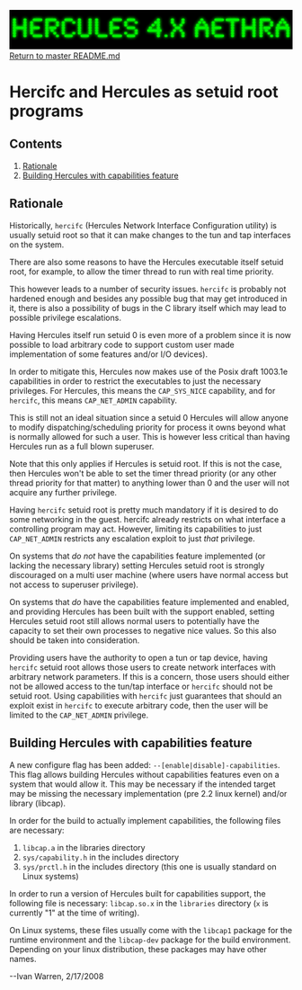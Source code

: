 ![test image](images/image_header_herculesaethra.png)
[Return to master README.md](../README.md)

# Hercifc and Hercules as setuid root programs
## Contents

1. [Rationale](#Rationale)
2. [Building Hercules with capabilities feature](#Building-Hercules-with-capabilities-feature)

## Rationale

Historically, `hercifc` (Hercules Network Interface Configuration utility) is usually setuid root so that it can make changes to the tun and tap interfaces on the system.

There are also some reasons to have the Hercules executable itself setuid root, for example, to allow the timer thread to run with real time priority.

This however leads to a number of security issues. `hercifc` is probably not hardened enough and besides any possible bug that may get introduced in it, there is also a possibility of bugs in the C library itself which may lead to possible privilege escalations.

Having Hercules itself run setuid 0 is even more of a problem since it is now possible to load arbitrary code to support custom user made implementation of some features and/or I/O devices).

In order to mitigate this, Hercules now makes use of the Posix draft 1003.1e capabilities in order to restrict the executables to just the necessary privileges. For Hercules, this means the `CAP_SYS_NICE` capability, and for `hercifc`, this means `CAP_NET_ADMIN` capability.

This is still not an ideal situation since a setuid 0 Hercules will allow anyone to modify dispatching/scheduling priority for process it owns beyond what is normally allowed for such a user. This is however less critical than having Hercules run as a full blown superuser.

Note that this only applies if Hercules is setuid root. If this is not the case, then Hercules won't be able to set the timer thread priority (or any other thread priority for that matter) to anything lower than 0 and the user will not acquire any further privilege.

Having `hercifc` setuid root is pretty much mandatory if it is desired to do some networking in the guest. hercifc already restricts on what interface a controlling program may act. However, limiting its capabilities to just `CAP_NET_ADMIN` restricts any escalation exploit to just _that_ privilege.

On systems that _do not_ have the capabilities feature implemented (or lacking the necessary library) setting Hercules setuid root is strongly discouraged on a multi user machine (where users have normal access but not access to superuser privilege).

On systems that _do_ have the capabilities feature implemented and enabled, and providing Hercules has been built with the support enabled, setting Hercules setuid root still allows normal users to potentially have the capacity to set their own processes to negative nice values. So this also should be taken into consideration.

Providing users have the authority to open a tun or tap device, having `hercifc` setuid root allows those users to create network interfaces with arbitrary network parameters. If this is a concern, those users should either not be allowed access to the tun/tap interface or `hercifc` should not be setuid root. Using capabilities with `hercifc` just guarantees that should an exploit exist in `hercifc` to execute arbitrary code, then the user will be limited to the `CAP_NET_ADMIN` privilege.

## Building Hercules with capabilities feature

A new configure flag has been added: `--[enable|disable]-capabilities`. This flag allows building Hercules without capabilities features even on a system that would allow it. This may be necessary if the intended target may be missing the necessary implementation (pre 2.2 linux kernel) and/or library (libcap).

In order for the build to actually implement capabilities, the following files are necessary:
  
1. `libcap.a` in the libraries directory  
2. `sys/capability.h` in the includes directory  
3. `sys/prctl.h` in the includes directory (this one is usually standard on Linux systems)  

In order to run a version of Hercules built for capabilities support, the following file is necessary: `libcap.so.x` in the `libraries` directory (`x` is currently "1" at the time of writing).  

On Linux systems, these files usually come with the `libcap1` package for the runtime environment and the `libcap-dev` package for the build environment. Depending on your linux distribution, these packages may have other names.

--Ivan Warren, 2/17/2008
